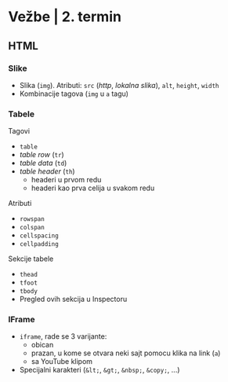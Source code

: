 # Vežbe | 2. termin

## HTML

### Slike

- Slika (`img`). Atributi: `src` (_http_, _lokalna slika_), `alt`, `height`, `width`
- Kombinacije tagova (`img` u `a` tagu)

### Tabele

Tagovi
- `table`
- _table row_ (`tr`)
- _table data_ (`td`)
- _table header_ (`th`)
    - headeri u prvom redu
    - headeri kao prva celija u svakom redu

Atributi
- `rowspan`
- `colspan`
- `cellspacing`
- `cellpadding`

Sekcije tabele
- `thead`
- `tfoot`
- `tbody`
- Pregled ovih sekcija u Inspectoru


### IFrame

- `iframe`, rade se 3 varijante:
    - obican
    - prazan, u kome se otvara neki sajt pomocu klika na link (`a`)
    - sa YouTube klipom
- Specijalni karakteri (`&lt;`, `&gt;`, `&nbsp;`, `&copy;`, ...)


